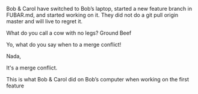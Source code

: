 
Bob & Carol have switched to Bob’s laptop, started a new feature branch in FUBAR.md, and started working on it. They did not do a git pull origin master and will live to regret it.

What do you call a cow with no legs?
Ground Beef

Yo, what do you say when to a merge conflict!

Nada,

It's a merge conflict.

This is what Bob & Carol did on Bob’s computer when working on the first feature
